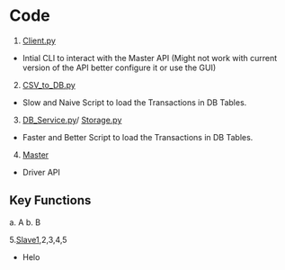 # Code 
1. [Client.py]()
- Intial CLI to interact with the Master API (Might not work with current version of the API better configure it or use the GUI)
2. [CSV_to_DB.py]()
- Slow and Naive Script to load the Transactions in DB Tables.
3. [DB_Service.py]()/ [Storage.py]()
- Faster and Better Script to load the  Transactions in DB Tables.
4. [Master]()
- Driver API
## Key Functions
a. A
b. B

5.[Slave1](),2,3,4,5
- Helo
